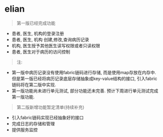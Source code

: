 # elian

> 第一版已经完成功能
* 患者, 医生, 机构的登录注册
* 患者, 医生, 机构 创建,修改,查询病历记录
* 机构, 医生授予其他医生读写权限或者只读权限
* 患者, 医生对于病历的访问控制

> 注: 
* 第一版中病历记录没有使用fabric链码进行存储, 而是使用map存放在内存中. 但是第一版已经将病历记录底层存储抽象成key-value结构的接口, 引入fabric链码将在第二版中实现.
* 第一版功能尚未进行单元测试, 部分功能还未完善. 预计下周进行单元测试完成第一版功能.

> 第二版新增功能暂定清单(持续补充)
* 引入fabric链码实现已经抽象好的接口
* 完成日志的存储和管理
* 提供服务监控

